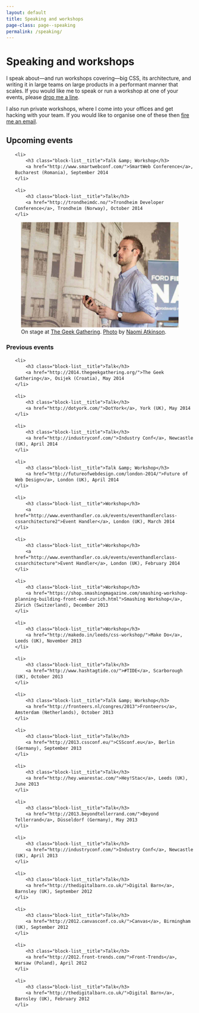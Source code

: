 ```yaml
---
layout: default
title: Speaking and workshops
page-class: page--speaking
permalink: /speaking/
---
```


# Speaking and workshops

I speak about—and run workshops covering—big CSS, its architecture, and writing
it in large teams on large products in a performant manner that scales. If you
would like me to speak or run a workshop at one of your events, please
<a href="mailto:harry@csswizardry.com">drop me a line</a>.

I also run private workshops, where I come into your offices and get hacking
with your team. If you would like to organise one of these then
<a href="mailto:harry@csswizardry.com">fire me an email</a>.

<h2>Upcoming events</h2>

<ul class="block-list">

	<li>
        <h3 class="block-list__title">Talk &amp; Workshop</h3>
		<a href="http://www.smartwebconf.com/">SmartWeb Conference</a>, Bucharest (Romania), September 2014
	</li>

	<li>
        <h3 class="block-list__title">Talk</h3>
		<a href="http://trondheimdc.no/">Trondheim Developer Conference</a>, Trondheim (Norway), October 2014
	</li>

</ul>

<figure>
  <img src="/img/content/speaking.jpg" alt="">
  <figcaption>
      On stage at <a href="http://2014.thegeekgathering.org/">The Geek Gathering</a>.
      <a href="https://www.flickr.com/photos/naomiatkinson/14165689102/">Photo</a> by
      <a href="https://twitter.com/naomisusi">Naomi Atkinson</a>.
  </figcaption>
</figure>

<h3>Previous events</h3>

<ul class="block-list  block-list">

	<li>
        <h3 class="block-list__title">Talk</h3>
		<a href="http://2014.thegeekgathering.org/">The Geek Gathering</a>, Osijek (Croatia), May 2014
	</li>

	<li>
        <h3 class="block-list__title">Talk</h3>
		<a href="http://dotyork.com/">DotYork</a>, York (UK), May 2014
	</li>

	<li>
        <h3 class="block-list__title">Talk</h3>
		<a href="http://industryconf.com/">Industry Conf</a>, Newcastle (UK), April 2014
	</li>

	<li>
        <h3 class="block-list__title">Talk &amp; Workshop</h3>
		<a href="http://futureofwebdesign.com/london-2014/">Future of Web Design</a>, London (UK), April 2014
	</li>

	<li>
        <h3 class="block-list__title">Workshop</h3>
		<a href="http://www.eventhandler.co.uk/events/eventhandlerclass-cssarchitecture2">Event Handler</a>, London (UK), March 2014
	</li>

	<li>
        <h3 class="block-list__title">Workshop</h3>
		<a href="http://www.eventhandler.co.uk/events/eventhandlerclass-cssarchitecture">Event Handler</a>, London (UK), February 2014
	</li>

	<li>
        <h3 class="block-list__title">Workshop</h3>
		<a href="https://shop.smashingmagazine.com/smashing-workshop-planning-building-front-end-zurich.html">Smashing Workshop</a>, Zürich (Switzerland), December 2013
	</li>

	<li>
        <h3 class="block-list__title">Workshop</h3>
		<a href="http://makedo.in/leeds/css-workshop/">Make Do</a>, Leeds (UK), November 2013
	</li>

	<li>
        <h3 class="block-list__title">Talk</h3>
		<a href="http://www.hashtagtide.co/">#TIDE</a>, Scarborough (UK), October 2013
	</li>

	<li>
        <h3 class="block-list__title">Talk &amp; Workshop</h3>
		<a href="http://fronteers.nl/congres/2013">Fronteers</a>, Amsterdam (Netherlands), October 2013
	</li>

	<li>
        <h3 class="block-list__title">Talk</h3>
		<a href="http://2013.cssconf.eu/">CSSconf.eu</a>, Berlin (Germany), September 2013
	</li>

	<li>
        <h3 class="block-list__title">Talk</h3>
		<a href="http://hey.wearestac.com/">Hey!Stac</a>, Leeds (UK), June 2013
	</li>

	<li>
        <h3 class="block-list__title">Talk</h3>
		<a href="http://2013.beyondtellerrand.com/">Beyond Tellerrand</a>, Düsseldorf (Germany), May 2013
	</li>

	<li>
        <h3 class="block-list__title">Talk</h3>
		<a href="http://industryconf.com/">Industry Conf</a>, Newcastle (UK), April 2013
	</li>

	<li>
        <h3 class="block-list__title">Talk</h3>
		<a href="http://thedigitalbarn.co.uk/">Digital Barn</a>, Barnsley (UK), September 2012
	</li>

	<li>
        <h3 class="block-list__title">Talk</h3>
		<a href="http://2012.canvasconf.co.uk/">Canvas</a>, Birmingham (UK), September 2012
	</li>

	<li>
        <h3 class="block-list__title">Talk</h3>
		<a href="http://2012.front-trends.com/">Front-Trends</a>, Warsaw (Poland), April 2012
	</li>

	<li>
        <h3 class="block-list__title">Talk</h3>
		<a href="http://thedigitalbarn.co.uk/">Digital Barn</a>, Barnsley (UK), February 2012
	</li>

</ul>
